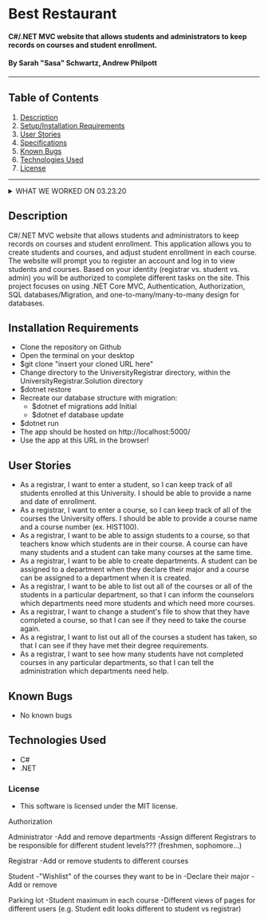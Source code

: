 # Best Restaurant

#### C#/.NET MVC website that allows students and administrators to keep records on courses and student enrollment.

#### By Sarah "Sasa" Schwartz, Andrew Philpott

---

## Table of Contents

1. [Description](#description)
2. [Setup/Installation Requirements](#installation-requirements)
3. [User Stories](#user-stories)
4. [Specifications](#specs)
5. [Known Bugs](#known-bugs)
6. [Technologies Used](#technologies-used)
7. [License](#license)

---

<details>
  <summary>WHAT WE WORKED ON 03.23.20</summary>
  
  - University Registrar initial set up linking courses and students with a many-to-many relationship
  - Adding in Departments with a one-to-many relationship to students and courses
  - Learning about data annotations to allow optional properties (e.g. when a student doesn't have a department yet)
  - Adding additional features of IsComplete to courses
</details>

## Description

C#/.NET MVC website that allows students and administrators to keep records on courses and student enrollment. This application allows you to create students and courses, and adjust student enrollment in each course. The website will prompt you to register an account and log in to view students and courses. Based on your identity (registrar vs. student vs. admin) you will be authorized to complete different tasks on the site. This project focuses on using .NET Core MVC, Authentication, Authorization, SQL databases/Migration, and one-to-many/many-to-many design for databases.

## Installation Requirements

- Clone the repository on Github
- Open the terminal on your desktop
- \$git clone "insert your cloned URL here"
- Change directory to the UniversityRegistrar directory, within the UniversityRegistrar.Solution directory
- \$dotnet restore
- Recreate our database structure with migration:
  - \$dotnet ef migrations add Initial
  - \$dotnet ef database update
- \$dotnet run
- The app should be hosted on http://localhost:5000/
- Use the app at this URL in the browser!

## User Stories

- As a registrar, I want to enter a student, so I can keep track of all students enrolled at this University. I should be able to provide a name and date of enrollment.
- As a registrar, I want to enter a course, so I can keep track of all of the courses the University offers. I should be able to provide a course name and a course number (ex. HIST100).
- As a registrar, I want to be able to assign students to a course, so that teachers know which students are in their course. A course can have many students and a student can take many courses at the same time.
- As a registrar, I want to be able to create departments. A student can be assigned to a department when they declare their major and a course can be assigned to a department when it is created.
- As a registrar, I want to be able to list out all of the courses or all of the students in a particular department, so that I can inform the counselors which departments need more students and which need more courses.
- As a registrar, I want to change a student's file to show that they have completed a course, so that I can see if they need to take the course again.
- As a registrar, I want to list out all of the courses a student has taken, so that I can see if they have met their degree requirements.
- As a registrar, I want to see how many students have not completed courses in any particular departments, so that I can tell the administration which departments need help.

## Known Bugs

- No known bugs

## Technologies Used

- C#
- .NET

### License

- This software is licensed under the MIT license.

Authorization

Administrator
-Add and remove departments
-Assign different Registrars to be responsible for different student levels??? (freshmen, sophomore...)

Registrar
-Add or remove students to different courses

Student
-"Wishlist" of the courses they want to be in
-Declare their major
-Add or remove

Parking lot
-Student maximum in each course
-Different views of pages for different users (e.g. Student edit looks different to student vs registrar)
